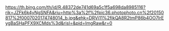 https://th.bing.com/th/id/R.48372de741d69a5c1f5a698da8985116?rik=JZFk6k4yNgSNFA&riu=http%3a%2f%2fpic36.photophoto.cn%2f20150817%2f0007020174748014_b.jpg&ehk=DRVi11%2fikQA8R2tmP86b4OO7IrEygBaSHaPFX9XCMds%3d&risl=&pid=ImgRaw&r=0
